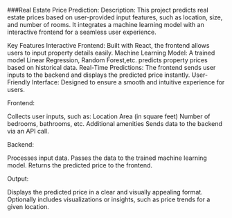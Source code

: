 ###Real Estate Price Prediction:
Description:
This project predicts real estate prices based on user-provided input features, such as location, size, and number of rooms. It integrates a machine learning model with an interactive frontend for a seamless user experience.

Key Features
Interactive Frontend: Built with React, the frontend allows users to input property details easily.
Machine Learning Model: A trained model Linear Regression, Random Forest,etc. predicts property prices based on historical data.
Real-Time Predictions: The frontend sends user inputs to the backend and displays the predicted price instantly.
User-Friendly Interface: Designed to ensure a smooth and intuitive experience for users.

Frontend:

Collects user inputs, such as:
Location
Area (in square feet)
Number of bedrooms, bathrooms, etc.
Additional amenities
Sends data to the backend via an API call.

Backend:

Processes input data.
Passes the data to the trained machine learning model.
Returns the predicted price to the frontend.

Output:

Displays the predicted price in a clear and visually appealing format.
Optionally includes visualizations or insights, such as price trends for a given location.
